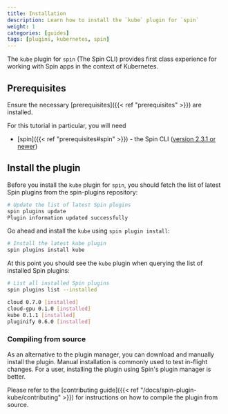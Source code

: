 ```yaml
---
title: Installation
description: Learn how to install the `kube` plugin for `spin`
weight: 1
categories: [guides]
tags: [plugins, kubernetes, spin]
---
```


The `kube` plugin for `spin` (The Spin CLI) provides first class experience for working with Spin apps in the context of Kubernetes.

## Prerequisites

Ensure the necessary [prerequisites]({{< ref "prerequisites" >}}) are installed.

For this tutorial in particular, you will need

- [spin]({{< ref "prerequisites#spin" >}}) - the Spin CLI ([version 2.3.1 or newer](https://developer.fermyon.com/spin/v2/upgrade))

## Install the plugin

Before you install the `kube` plugin for `spin`, you should fetch the list of latest Spin plugins from the spin-plugins repository:

```sh
# Update the list of latest Spin plugins
spin plugins update
Plugin information updated successfully
```

Go ahead and install the `kube` using `spin plugin install`:

```sh
# Install the latest kube plugin
spin plugins install kube
```

At this point you should see the `kube` plugin when querying the list of installed Spin plugins:

```sh
# List all installed Spin plugins
spin plugins list --installed

cloud 0.7.0 [installed]
cloud-gpu 0.1.0 [installed]
kube 0.1.1 [installed]
pluginify 0.6.0 [installed]
```

### Compiling from source

As an alternative to the plugin manager, you can download and manually install the plugin. Manual
installation is commonly used to test in-flight changes. For a user, installing the plugin using
Spin's plugin manager is better.

Please refer to the [contributing guide]({{< ref "/docs/spin-plugin-kube/contributing" >}}) for instructions on how to
compile the plugin from source.
